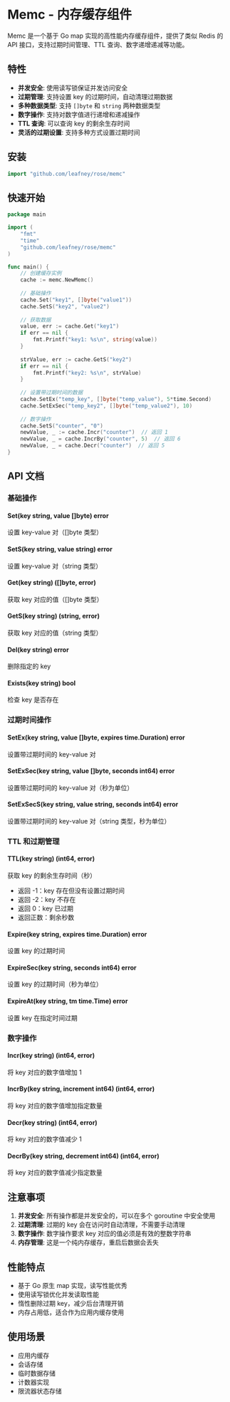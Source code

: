 # Memc - 内存缓存组件

Memc 是一个基于 Go map 实现的高性能内存缓存组件，提供了类似 Redis 的 API 接口，支持过期时间管理、TTL 查询、数字递增递减等功能。

## 特性

- **并发安全**: 使用读写锁保证并发访问安全
- **过期管理**: 支持设置 key 的过期时间，自动清理过期数据
- **多种数据类型**: 支持 `[]byte` 和 `string` 两种数据类型
- **数字操作**: 支持对数字值进行递增和递减操作
- **TTL 查询**: 可以查询 key 的剩余生存时间
- **灵活的过期设置**: 支持多种方式设置过期时间

## 安装

```go
import "github.com/leafney/rose/memc"
```

## 快速开始

```go
package main

import (
    "fmt"
    "time"
    "github.com/leafney/rose/memc"
)

func main() {
    // 创建缓存实例
    cache := memc.NewMemc()
    
    // 基础操作
    cache.Set("key1", []byte("value1"))
    cache.SetS("key2", "value2")
    
    // 获取数据
    value, err := cache.Get("key1")
    if err == nil {
        fmt.Printf("key1: %s\n", string(value))
    }
    
    strValue, err := cache.GetS("key2")
    if err == nil {
        fmt.Printf("key2: %s\n", strValue)
    }
    
    // 设置带过期时间的数据
    cache.SetEx("temp_key", []byte("temp_value"), 5*time.Second)
    cache.SetExSec("temp_key2", []byte("temp_value2"), 10)
    
    // 数字操作
    cache.SetS("counter", "0")
    newValue, _ := cache.Incr("counter")  // 返回 1
    newValue, _ = cache.IncrBy("counter", 5)  // 返回 6
    newValue, _ = cache.Decr("counter")  // 返回 5
}
```

## API 文档

### 基础操作

#### Set(key string, value []byte) error
设置 key-value 对（[]byte 类型）

#### SetS(key string, value string) error
设置 key-value 对（string 类型）

#### Get(key string) ([]byte, error)
获取 key 对应的值（[]byte 类型）

#### GetS(key string) (string, error)
获取 key 对应的值（string 类型）

#### Del(key string) error
删除指定的 key

#### Exists(key string) bool
检查 key 是否存在

### 过期时间操作

#### SetEx(key string, value []byte, expires time.Duration) error
设置带过期时间的 key-value 对

#### SetExSec(key string, value []byte, seconds int64) error
设置带过期时间的 key-value 对（秒为单位）

#### SetExSecS(key string, value string, seconds int64) error
设置带过期时间的 key-value 对（string 类型，秒为单位）

### TTL 和过期管理

#### TTL(key string) (int64, error)
获取 key 的剩余生存时间（秒）
- 返回 -1：key 存在但没有设置过期时间
- 返回 -2：key 不存在
- 返回 0：key 已过期
- 返回正数：剩余秒数

#### Expire(key string, expires time.Duration) error
设置 key 的过期时间

#### ExpireSec(key string, seconds int64) error
设置 key 的过期时间（秒为单位）

#### ExpireAt(key string, tm time.Time) error
设置 key 在指定时间过期

### 数字操作

#### Incr(key string) (int64, error)
将 key 对应的数字值增加 1

#### IncrBy(key string, increment int64) (int64, error)
将 key 对应的数字值增加指定数量

#### Decr(key string) (int64, error)
将 key 对应的数字值减少 1

#### DecrBy(key string, decrement int64) (int64, error)
将 key 对应的数字值减少指定数量

## 注意事项

1. **并发安全**: 所有操作都是并发安全的，可以在多个 goroutine 中安全使用
2. **过期清理**: 过期的 key 会在访问时自动清理，不需要手动清理
3. **数字操作**: 数字操作要求 key 对应的值必须是有效的整数字符串
4. **内存管理**: 这是一个纯内存缓存，重启后数据会丢失

## 性能特点

- 基于 Go 原生 map 实现，读写性能优秀
- 使用读写锁优化并发读取性能
- 惰性删除过期 key，减少后台清理开销
- 内存占用低，适合作为应用内缓存使用

## 使用场景

- 应用内缓存
- 会话存储
- 临时数据存储
- 计数器实现
- 限流器状态存储